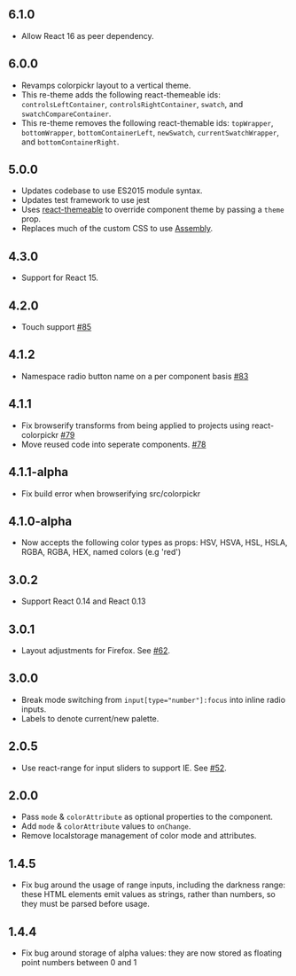 ## 6.1.0

* Allow React 16 as peer dependency.

## 6.0.0

* Revamps colorpickr layout to a vertical theme.
* This re-theme adds the following react-themeable ids: `controlsLeftContainer`, `controlsRightContainer`, `swatch`, and `swatchCompareContainer`.
* This re-theme removes the following react-themable ids: `topWrapper`, `bottomWrapper`, `bottomContainerLeft`, `newSwatch`, `currentSwatchWrapper`, and `bottomContainerRight`.

## 5.0.0

* Updates codebase to use ES2015 module syntax.
* Updates test framework to use jest
* Uses [react-themeable](https://github.com/markdalgleish/react-themeable) to override component theme by passing a `theme` prop.
* Replaces much of the custom CSS to use [Assembly](https://www.mapbox.com/assembly/).

## 4.3.0

* Support for React 15.

## 4.2.0

* Touch support [#85](https://github.com/mapbox/react-colorpickr/pull/85)

## 4.1.2

* Namespace radio button name on a per component basis [#83](https://github.com/mapbox/react-colorpickr/pull/83)

## 4.1.1

* Fix browserify transforms from being applied to projects using react-colorpickr [#79](https://github.com/mapbox/react-colorpickr/issues/79)
* Move reused code into seperate components. [#78](https://github.com/mapbox/react-colorpickr/pull/78)

## 4.1.1-alpha

* Fix build error when browserifying src/colorpickr

## 4.1.0-alpha

* Now accepts the following color types as props: HSV, HSVA, HSL, HSLA, RGBA, RGBA, HEX, named colors (e.g 'red')

## 3.0.2

* Support React 0.14 and React 0.13

## 3.0.1

* Layout adjustments for Firefox. See [#62](https://github.com/mapbox/react-colorpickr/pull/62).

## 3.0.0

* Break mode switching from `input[type="number"]:focus` into inline radio inputs.
* Labels to denote current/new palette.

## 2.0.5

* Use react-range for input sliders to support IE. See [#52](https://github.com/mapbox/react-colorpickr/pull/52).

## 2.0.0

* Pass `mode` & `colorAttribute` as optional properties to the component.
* Add `mode` & `colorAttribute` values to `onChange`.
* Remove localstorage management of color mode and attributes.

## 1.4.5

* Fix bug around the usage of range inputs, including the darkness range:
  these HTML elements emit values as strings, rather than numbers, so they
  must be parsed before usage.

## 1.4.4

* Fix bug around storage of alpha values: they are now stored as floating
  point numbers between 0 and 1
